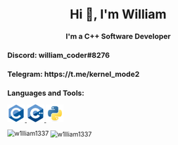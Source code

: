 <h1 align="center">Hi 👋, I'm William</h1>
<h3 align="center">I'm a C++ Software Developer</h3>

<h3 align="left">Discord: william_coder#8276</h3>
<h3 align="left">Telegram: https://t.me/kernel_mode2</h3>

<h3 align="left">Languages and Tools:</h3>
<p align="left"> <a href="https://www.cprogramming.com/" target="_blank" rel="noreferrer"> <img src="https://raw.githubusercontent.com/devicons/devicon/master/icons/c/c-original.svg" alt="c" width="40" height="40"/> </a> <a href="https://www.w3schools.com/cpp/" target="_blank" rel="noreferrer"> <img src="https://raw.githubusercontent.com/devicons/devicon/master/icons/cplusplus/cplusplus-original.svg" alt="cplusplus" width="40" height="40"/> </a> <a href="https://www.python.org" target="_blank" rel="noreferrer"> <img src="https://raw.githubusercontent.com/devicons/devicon/master/icons/python/python-original.svg" alt="python" width="40" height="40"/> </a> </p>

<p><img align="left" src="https://github-readme-stats.vercel.app/api/top-langs?username=w1lliam1337&show_icons=true&locale=en&layout=compact" alt="w1lliam1337" /></p>

<p>&nbsp;<img align="center" src="https://github-readme-stats.vercel.app/api?username=w1lliam1337&show_icons=true&locale=en" alt="w1lliam1337" /></p>
